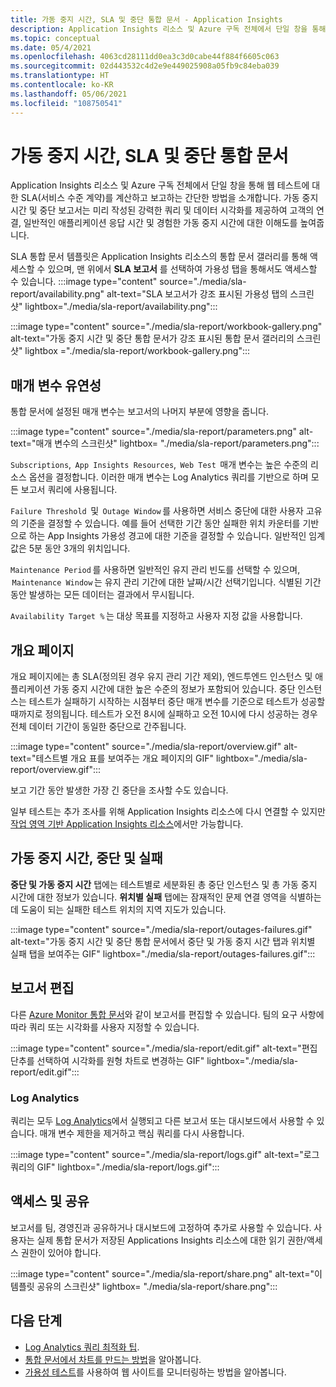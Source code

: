 ```yaml
---
title: 가동 중지 시간, SLA 및 중단 통합 문서 - Application Insights
description: Application Insights 리소스 및 Azure 구독 전체에서 단일 창을 통해 웹 테스트에 대한 SLA를 계산하고 보고할 수 있습니다.
ms.topic: conceptual
ms.date: 05/4/2021
ms.openlocfilehash: 4063cd28111dd0ea3c3d0cabe44f884f6605c063
ms.sourcegitcommit: 02d443532c4d2e9e449025908a05fb9c84eba039
ms.translationtype: HT
ms.contentlocale: ko-KR
ms.lasthandoff: 05/06/2021
ms.locfileid: "108750541"
---
```

# <a name="downtime-sla-and-outages-workbook"></a>가동 중지 시간, SLA 및 중단 통합 문서

Application Insights 리소스 및 Azure 구독 전체에서 단일 창을 통해 웹 테스트에 대한 SLA(서비스 수준 계약)를 계산하고 보고하는 간단한 방법을 소개합니다. 가동 중지 시간 및 중단 보고서는 미리 작성된 강력한 쿼리 및 데이터 시각화를 제공하여 고객의 연결, 일반적인 애플리케이션 응답 시간 및 경험한 가동 중지 시간에 대한 이해도를 높여줍니다.

SLA 통합 문서 템플릿은 Application Insights 리소스의 통합 문서 갤러리를 통해 액세스할 수 있으며, 맨 위에서 **SLA 보고서** 를 선택하여 가용성 탭을 통해서도 액세스할 수 있습니다.
:::image type="content" source="./media/sla-report/availability.png" alt-text="SLA 보고서가 강조 표시된 가용성 탭의 스크린샷" lightbox="./media/sla-report/availability.png":::

:::image type="content" source="./media/sla-report/workbook-gallery.png" alt-text="가동 중지 시간 및 중단 통합 문서가 강조 표시된 통합 문서 갤러리의 스크린샷" lightbox ="./media/sla-report/workbook-gallery.png":::

## <a name="parameter-flexibility"></a>매개 변수 유연성

통합 문서에 설정된 매개 변수는 보고서의 나머지 부분에 영향을 줍니다.

:::image type="content" source="./media/sla-report/parameters.png" alt-text="매개 변수의 스크린샷" lightbox= "./media/sla-report/parameters.png":::

`Subscriptions`,  `App Insights Resources`,  `Web Test`  매개 변수는 높은 수준의 리소스 옵션을 결정합니다. 이러한 매개 변수는 Log Analytics 쿼리를 기반으로 하며 모든 보고서 쿼리에 사용됩니다.

`Failure Threshold`  및  `Outage Window` 를 사용하면 서비스 중단에 대한 사용자 고유의 기준을 결정할 수 있습니다. 예를 들어 선택한 기간 동안 실패한 위치 카운터를 기반으로 하는 App Insights 가용성 경고에 대한 기준을 결정할 수 있습니다. 일반적인 임계값은 5분 동안 3개의 위치입니다.

`Maintenance Period` 를 사용하면 일반적인 유지 관리 빈도를 선택할 수 있으며,  `Maintenance Window` 는 유지 관리 기간에 대한 날짜/시간 선택기입니다. 식별된 기간 동안 발생하는 모든 데이터는 결과에서 무시됩니다.

`Availability Target %` 는 대상 목표를 지정하고 사용자 지정 값을 사용합니다.

## <a name="overview-page"></a>개요 페이지

개요 페이지에는 총 SLA(정의된 경우 유지 관리 기간 제외), 엔드투엔드 인스턴스 및 애플리케이션 가동 중지 시간에 대한 높은 수준의 정보가 포함되어 있습니다. 중단 인스턴스는 테스트가 실패하기 시작하는 시점부터 중단 매개 변수를 기준으로 테스트가 성공할 때까지로 정의됩니다. 테스트가 오전 8시에 실패하고 오전 10시에 다시 성공하는 경우 전체 데이터 기간이 동일한 중단으로 간주됩니다.

:::image type="content" source="./media/sla-report/overview.gif" alt-text="테스트별 개요 표를 보여주는 개요 페이지의 GIF" lightbox="./media/sla-report/overview.gif":::

보고 기간 동안 발생한 가장 긴 중단을 조사할 수도 있습니다.

일부 테스트는 추가 조사를 위해 Application Insights 리소스에 다시 연결할 수 있지만 [작업 영역 기반 Application Insights 리소스](create-workspace-resource.md)에서만 가능합니다.

## <a name="downtime-outages-and-failures"></a>가동 중지 시간, 중단 및 실패

**중단 및 가동 중지 시간** 탭에는 테스트별로 세분화된 총 중단 인스턴스 및 총 가동 중지 시간에 대한 정보가 있습니다. **위치별 실패** 탭에는 잠재적인 문제 연결 영역을 식별하는 데 도움이 되는 실패한 테스트 위치의 지역 지도가 있습니다.

:::image type="content" source="./media/sla-report/outages-failures.gif" alt-text="가동 중지 시간 및 중단 통합 문서에서 중단 및 가동 중지 시간 탭과 위치별 실패 탭을 보여주는 GIF" lightbox="./media/sla-report/outages-failures.gif":::

## <a name="edit-the-report"></a>보고서 편집

다른 [Azure Monitor 통합 문서](../visualize/workbooks-overview.md)와 같이 보고서를 편집할 수 있습니다. 팀의 요구 사항에 따라 쿼리 또는 시각화를 사용자 지정할 수 있습니다.

:::image type="content" source="./media/sla-report/edit.gif" alt-text="편집 단추를 선택하여 시각화를 원형 차트로 변경하는 GIF" lightbox="./media/sla-report/edit.gif":::

### <a name="log-analytics"></a>Log Analytics

쿼리는 모두 [Log Analytics](../logs/log-analytics-overview.md)에서 실행되고 다른 보고서 또는 대시보드에서 사용할 수 있습니다. 매개 변수 제한을 제거하고 핵심 쿼리를 다시 사용합니다.

:::image type="content" source="./media/sla-report/logs.gif" alt-text="로그 쿼리의 GIF" lightbox="./media/sla-report/logs.gif":::

## <a name="access-and-sharing"></a>액세스 및 공유

보고서를 팀, 경영진과 공유하거나 대시보드에 고정하여 추가로 사용할 수 있습니다. 사용자는 실제 통합 문서가 저장된 Applications Insights 리소스에 대한 읽기 권한/액세스 권한이 있어야 합니다.

:::image type="content" source="./media/sla-report/share.png" alt-text="이 템플릿 공유의 스크린샷" lightbox= "./media/sla-report/share.png":::

## <a name="next-steps"></a>다음 단계

- [Log Analytics 쿼리 최적화 팁](../logs/query-optimization.md).
- [통합 문서에서 차트를 만드는 방법](../visualize/workbooks-chart-visualizations.md)을 알아봅니다.
- [가용성 테스트](monitor-web-app-availability.md)를 사용하여 웹 사이트를 모니터링하는 방법을 알아봅니다.